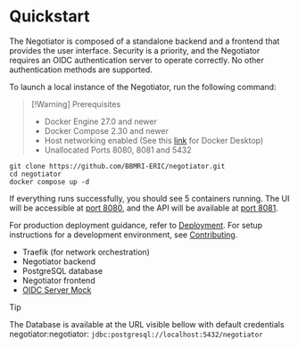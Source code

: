 # Quickstart

The Negotiator is composed of a standalone backend and a frontend that provides the user interface. Security is a
priority, and the Negotiator requires an OIDC authentication server to operate correctly. No other authentication
methods are supported.

To launch a local instance of the Negotiator, run the following command:

> [!Warning] Prerequisites
> - Docker Engine 27.0 and newer
> - Docker Compose 2.30 and newer
> - Host networking enabled (See this [link](https://docs.docker.com/engine/network/drivers/host/) for Docker Desktop)
> - Unallocated Ports 8080, 8081 and 5432

```shell
git clone https://github.com/BBMRI-ERIC/negotiator.git
cd negotiator
docker compose up -d
```

If everything runs successfully, you should see 5 containers running. The UI will be accessible
at [port 8080](http://localhost:8080), and the API will be available
at [port 8081](http://localhost:8081/api/swagger-ui/index.html).

For production deployment guidance, refer to [Deployment](/deployment). For setup instructions for a development
environment, see [Contributing](/contributing#development-environment).

- Traefik (for network orchestration)
- Negotiator backend
- PostgreSQL database
- Negotiator frontend
- [OIDC Server Mock](https://github.com/Soluto/oidc-server-mock)

> [!TIP]
> The Database is available at the URL visible bellow with default credentials negotiator:negotiator:
> `jdbc:postgresql://localhost:5432/negotiator`